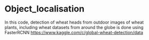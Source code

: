 # Object_localisation
In this code, detection of wheat heads from outdoor images of wheat plants, including wheat datasets from around the globe is done using FasterRCNN
https://www.kaggle.com/c/global-wheat-detection/data
